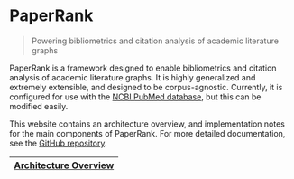 # PaperRank
> Powering bibliometrics and citation analysis of academic literature graphs

PaperRank is a framework designed to enable bibliometrics and citation analysis of academic literature graphs. It is highly generalized and extremely extensible, and designed to be corpus-agnostic. Currently, it is configured for use with the [NCBI PubMed database](https://www.ncbi.nlm.nih.gov/pubmed), but this can be modified easily.

This website contains an architecture overview, and implementation notes for the main components of PaperRank. For more detailed documentation, see the [GitHub repository](http://github.com/rukmal/PaperRank).

|[Architecture Overview](architecture/overview.md)|
|:-------:|
